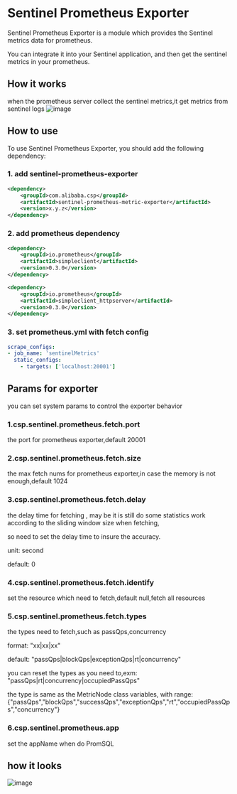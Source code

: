 # Sentinel Prometheus Exporter

Sentinel Prometheus Exporter is a module which provides the Sentinel metrics data for prometheus.

You can integrate it into your Sentinel application, and then get the sentinel metrics in your prometheus.

## How it works

when the prometheus server collect the sentinel metrics,it get metrics from sentinel logs
![image](https://github.com/alibaba/Sentinel/assets/71377602/2982209b-a3c7-403b-ae50-1dc7a17f90b7)

## How to use

To use Sentinel Prometheus Exporter, you should add the following dependency:

### 1. add sentinel-prometheus-exporter

```xml
<dependency>
    <groupId>com.alibaba.csp</groupId>
    <artifactId>sentinel-prometheus-metric-exporter</artifactId>
    <version>x.y.z</version>
</dependency>
```

### 2. add prometheus dependency

```xml
<dependency>
    <groupId>io.prometheus</groupId>
    <artifactId>simpleclient</artifactId>
    <version>0.3.0</version>
</dependency>
```

```xml
<dependency>
    <groupId>io.prometheus</groupId>
    <artifactId>simpleclient_httpserver</artifactId>
    <version>0.3.0</version>
</dependency>
```

### 3. set prometheus.yml with fetch config

```yaml
scrape_configs:
- job_name: 'sentinelMetrics'
  static_configs:
    - targets: ['localhost:20001']
```

## Params for exporter

you can set system params to control the exporter behavior

### 1.csp.sentinel.prometheus.fetch.port

the port for prometheus exporter,default 20001

### 2.csp.sentinel.prometheus.fetch.size

the max fetch nums for prometheus exporter,in case the memory is not enough,default 1024

### 3.csp.sentinel.prometheus.fetch.delay

the delay time for fetching , may be it is still do some statistics work according to the sliding window size when fetching,

so need to set the delay time to insure the accuracy.

unit: second

default: 0

### 4.csp.sentinel.prometheus.fetch.identify

set the resource which need to fetch,default null,fetch all resources

### 5.csp.sentinel.prometheus.fetch.types

the types need to fetch,such as passQps,concurrency

format: "xx|xx|xx"

default: "passQps|blockQps|exceptionQps|rt|concurrency"

you can reset the types as you need to,exm: "passQps|rt|concurrency|occupiedPassQps"

the type is same as the MetricNode class variables, with range:
{"passQps","blockQps","successQps","exceptionQps","rt","occupiedPassQps","concurrency"}


### 6.csp.sentinel.prometheus.app

set the appName when do PromSQL


## how it looks

![image](https://github.com/alibaba/Sentinel/assets/71377602/dedde134-53ed-4b4e-b184-98e55184aacf)
